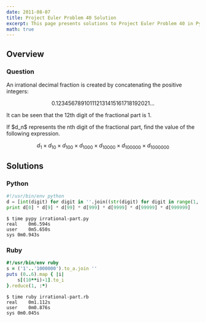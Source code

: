 ```yaml
---
date: 2011-08-07
title: Project Euler Problem 40 Solution
excerpt: This page presents solutions to Project Euler Problem 40 in Python and Ruby.
math: true
---
```



## Overview


### Question

<p>
An irrational decimal fraction is created by concatenating the positive integers:
</p>

$$0.123456789101112131415161718192021\dots$$

<p>
It can be seen that the 12th digit of the fractional part is 1.
</p>

<p>
If $d_n$ represents the nth digit of the fractional part, find the value of the following expression.
</p>

$$d_1 \times d_{10} \times d_{100} \times d_{1000} \times d_{10000} \times d_{100000} \times d_{1000000}$$






## Solutions

### Python

```python
#!/usr/bin/env python
d = [int(digit) for digit in ''.join((str(digit) for digit in range(1, 10000001)))]
print d[0] * d[9] * d[99] * d[999] * d[9999] * d[99999] * d[999999]
```


```
$ time pypy irrational-part.py
real	0m6.594s
user	0m5.650s
sys	0m0.943s
```



### Ruby

```ruby
#!/usr/bin/env ruby
s = ('1'..'1000000').to_a.join ''
puts (0..6).map { |i|
	s[(10**i)-1].to_i
}.reduce(1, :*)
```


```
$ time ruby irrational-part.rb
real	0m1.112s
user	0m0.876s
sys	0m0.045s
```


